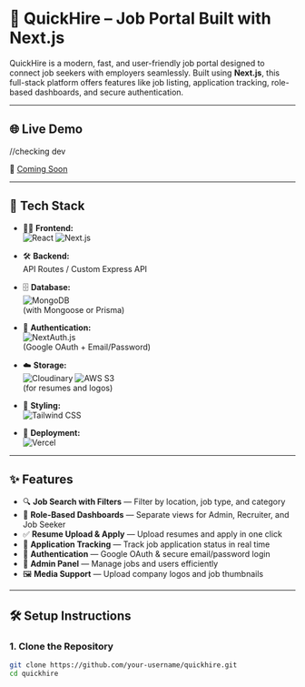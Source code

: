 # 🚀 QuickHire – Job Portal Built with Next.js


QuickHire is a modern, fast, and user-friendly job portal designed to connect job seekers with employers seamlessly. Built using **Next.js**, this full-stack platform offers features like job listing, application tracking, role-based dashboards, and secure authentication.

---


## 🌐 Live Demo
//checking dev

🔗 [Coming Soon](#)

---


## 🔧 Tech Stack

- 🧑‍💻 **Frontend:**  
  ![React](https://img.shields.io/badge/React-61DAFB?style=for-the-badge&logo=react&logoColor=white)
  ![Next.js](https://img.shields.io/badge/Next.js-000000?style=for-the-badge&logo=nextdotjs&logoColor=white)

- 🛠️ **Backend:**  
  API Routes / Custom Express API

- 🗄️ **Database:**  
  ![MongoDB](https://img.shields.io/badge/MongoDB-47A248?style=for-the-badge&logo=mongodb&logoColor=white)  
  (with Mongoose or Prisma)

- 🔐 **Authentication:**  
  ![NextAuth.js](https://img.shields.io/badge/NextAuth.js-000000?style=for-the-badge&logo=nextdotjs&logoColor=white)  
  (Google OAuth + Email/Password)

- ☁️ **Storage:**  
  ![Cloudinary](https://img.shields.io/badge/Cloudinary-3448C5?style=for-the-badge&logo=cloudinary&logoColor=white)
  ![AWS S3](https://img.shields.io/badge/AWS_S3-232F3E?style=for-the-badge&logo=amazonaws&logoColor=white)  
  (for resumes and logos)

- 🎨 **Styling:**  
  ![Tailwind CSS](https://img.shields.io/badge/Tailwind_CSS-06B6D4?style=for-the-badge&logo=tailwindcss&logoColor=white)

- 🚀 **Deployment:**  
  ![Vercel](https://img.shields.io/badge/Vercel-000000?style=for-the-badge&logo=vercel&logoColor=white)

---

## ✨ Features

- 🔍 **Job Search with Filters** — Filter by location, job type, and category  
- 👤 **Role-Based Dashboards** — Separate views for Admin, Recruiter, and Job Seeker  
- ✅ **Resume Upload & Apply** — Upload resumes and apply in one click  
- 📩 **Application Tracking** — Track job application status in real time  
- 🔐 **Authentication** — Google OAuth & secure email/password login  
- 📄 **Admin Panel** — Manage jobs and users efficiently  
- 🖼 **Media Support** — Upload company logos and job thumbnails  

---

## 🛠️ Setup Instructions

### 1. Clone the Repository

```bash
git clone https://github.com/your-username/quickhire.git
cd quickhire
```